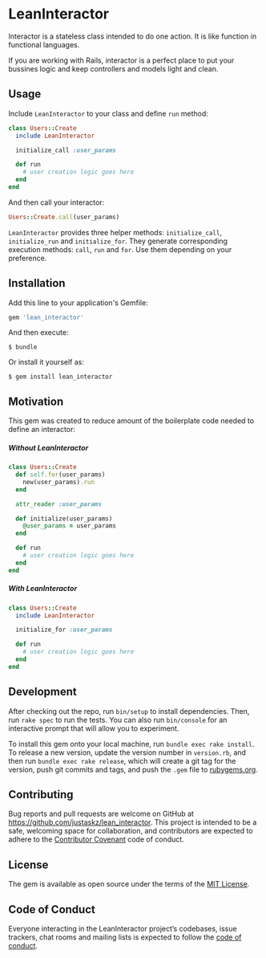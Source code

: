 # LeanInteractor

Interactor is a stateless class intended to do one action. It is like function in functional languages.

If you are working with Rails, interactor is a perfect place to put your bussines logic and keep controllers and models light and clean.

## Usage

Include `LeanInteractor` to your class and define `run` method:

```ruby
class Users::Create
  include LeanInteractor

  initialize_call :user_params

  def run
    # user creation logic goes here
  end
end
```

And then call your interactor:
```ruby
Users::Create.call(user_params)
```

`LeanInteractor` provides three helper methods: `initialize_call`, `initialize_run` and `initialize_for`. They generate corresponding execution methods: `call`, `run` and `for`. Use them depending on your preference.

## Installation

Add this line to your application's Gemfile:

```ruby
gem 'lean_interactor'
```

And then execute:

    $ bundle

Or install it yourself as:

    $ gem install lean_interactor

## Motivation

This gem was created to reduce amount of the boilerplate code needed to define an interactor:

##### Without LeanInteractor

```ruby
class Users::Create
  def self.for(user_params)
    new(user_params).run
  end

  attr_reader :user_params

  def initialize(user_params)
    @user_params = user_params
  end

  def run
    # user creation logic goes here
  end
end
```

##### With LeanInteractor

```ruby
class Users::Create
  include LeanInteractor

  initialize_for :user_params

  def run
    # user creation logic goes here
  end
end
```

## Development

After checking out the repo, run `bin/setup` to install dependencies. Then, run `rake spec` to run the tests. You can also run `bin/console` for an interactive prompt that will allow you to experiment.

To install this gem onto your local machine, run `bundle exec rake install`. To release a new version, update the version number in `version.rb`, and then run `bundle exec rake release`, which will create a git tag for the version, push git commits and tags, and push the `.gem` file to [rubygems.org](https://rubygems.org).

## Contributing

Bug reports and pull requests are welcome on GitHub at https://github.com/justaskz/lean_interactor. This project is intended to be a safe, welcoming space for collaboration, and contributors are expected to adhere to the [Contributor Covenant](http://contributor-covenant.org) code of conduct.

## License

The gem is available as open source under the terms of the [MIT License](https://opensource.org/licenses/MIT).

## Code of Conduct

Everyone interacting in the LeanInteractor project’s codebases, issue trackers, chat rooms and mailing lists is expected to follow the [code of conduct](https://github.com/justaskz/lean_interactor/blob/master/CODE_OF_CONDUCT.md).
